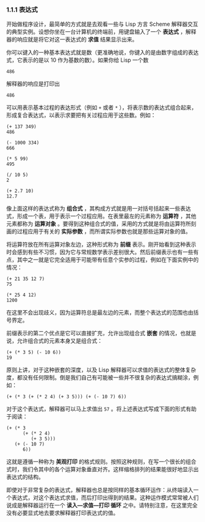 ### 1.1.1 表达式

开始做程序设计，最简单的方式就是去观看一些与 Lisp 方言 Scheme 解释器交互的典型实例。设想你坐在一台计算机的终端前，用键盘输入了一个 **表达式** ，解释器的响应就是将它对这一表达式的 **求值** 结果显示出来。

你可以键入的一种基本表达式就是数（更准确地说，你键入的是由数字组成的表达式，它表示的是以 10 作为基数的数）。如果你给 Lisp 一个数

```
486
```

解释器的响应是打印出

```
486
```

可以用表示基本过程的表达形式（例如 `+` 或者 `*` ），将表示数的表达式组合起来，形成复合表达式，以表示求要把有关过程应用于这些数。例如：

```
(+ 137 349)
486

(- 1000 334)
666

(* 5 99)
495

(/ 10 5)
2

(+ 2.7 10)
12.7
```

像上面这样的表达式称为 **组合式** ，其构成方式就是用一对括号括起来一些表达式，形成一个表，用于表示一个过程应用。在表里最左的元素称为 **运算符** ，其他元素都称为 **运算对象** 。要得到这种组合式的值，采用的方式就是将由运算符所刻画的过程应用于有关的 **实际参数** ，而所谓实际参数也就是那些运算对象的值。

将运算符放在所有运算对象左边，这种形式称为 **前缀** 表示。刚开始看到这种表示时会感到有些不习惯，因为它与常规数学表示差别很大。然后前缀表示也有一些有点，其中之一就是它完全适用于可能带有任意个实参的过程，例如在下面实例中的情况：

```
(+ 21 35 12 7)
75

(* 25 4 12)
1200
```

在这里不会出现歧义，因为运算符总是最左边的元素，而整个表达式的范围也由括号界定。

前缀表示的第二个优点是它可以直接扩充，允许出现组合式 **嵌套** 的情况，也就是说，允许组合式的元素本身又是组合式：

```
(+ (* 3 5) (- 10 6))
19
```

原则上讲，对于这种嵌套的深度，以及 Lisp 解释器可以求值的表达式的整体复杂度，都没有任何限制。倒是我们自己有可能被一些并不很复杂的表达式搞糊涂，例如：

```
(+ (* 3 (+ (* 2 4) (+ 3 5))) (+ (- 10 7) 6))
```

对于这个表达式，解释器可以马上求值出 `57` 。将上述表达式写成下面的形式有助于阅读：

```
(+ (* 3
      (+ (* 2 4)
         (+ 3 5)))
   (+ (- 10 7)
      6))
```

这就是遵循一种称为 **美观打印** 的格式规则。按照这种规则，在写一个很长的组合式时，我们令其中的各个运算对象垂直对齐。这样缩格排列的结果能很好地显示出表达式的结构。

即使对于非常复杂的表达式，解释器也总是按同样的基本循环运作：从终端读入一个表达式，对这个表达式求值，而后打印出得到的结果。这种运作模式常常被人们说成是解释器运行在一个 **读入—求值—打印 循环** 之中。请特别注意，在这里完全没有必要显式地去要求解释器打印表达式的值。